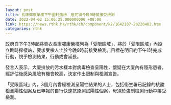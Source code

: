 ```yaml
---
layout: post
title: 長康邨康榮樓下午圍封強檢　居民須今晚9時前接受檢測
date: 2022-04-02 15:06:25.000000000 +08:00
link: https://news.rthk.hk/rthk/ch/component/k2/1642187-20220402.htm
categories: rthk
---
```


政府自下午3時起將青衣長康邨康榮樓列為「受限區域」，將於「受限區域」內設立臨時採樣站，要求受檢人士於今晚9時前接受檢測。目標在明日約下午1時完成行動，視乎檢測結果，行動或會延長。

發言人表示，大廈排放的污水樣本對病毒檢查呈陽性，懷疑在大廈內有隱形患者，經評估後感染風險有機會較高，決定作出限制與檢測宣告。

「受限區域」內，3個月內曾經檢測呈陽性結果的人士，包括衞生署已記錄的核酸檢測陽性個案及已申報的自行快速抗原測試陽性個案，毋須於強制檢測行動中接受檢測。
